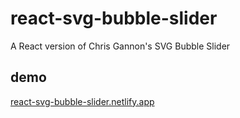 # react-svg-bubble-slider

A React version of Chris Gannon's SVG Bubble Slider

## demo

[react-svg-bubble-slider.netlify.app](https://react-svg-bubble-slider.netlify.app/?path=/docs/intro--page)
